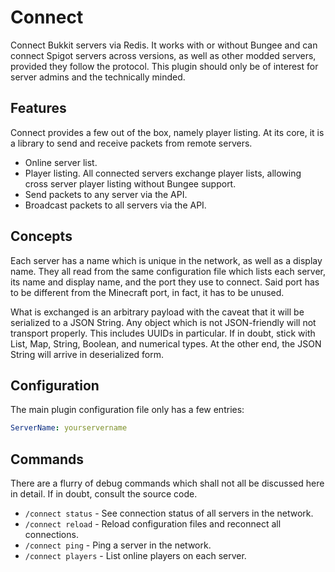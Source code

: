 # Connect
Connect Bukkit servers via Redis. It works with or without Bungee and
can connect Spigot servers across versions, as well as other modded
servers, provided they follow the protocol. This plugin should only be
of interest for server admins and the technically minded.

## Features
Connect provides a few out of the box, namely player listing. At its
core, it is a library to send and receive packets from remote servers.
- Online server list.
- Player listing. All connected servers exchange player lists,
  allowing cross server player listing without Bungee support.
- Send packets to any server via the API.
- Broadcast packets to all servers via the API.

## Concepts

Each server has a name which is unique in the network, as well as a
display name. They all read from the same configuration file which
lists each server, its name and display name, and the port they use to
connect. Said port has to be different from the Minecraft port, in
fact, it has to be unused.

What is exchanged is an arbitrary payload with the caveat that it will
be serialized to a JSON String. Any object which is not JSON-friendly
will not transport properly. This includes UUIDs in particular. If in
doubt, stick with List, Map, String, Boolean, and numerical types. At
the other end, the JSON String will arrive in deserialized form.

## Configuration

The main plugin configuration file only has a few entries:
```yaml
ServerName: yourservername
```

## Commands

There are a flurry of debug commands which shall not all be discussed here in detail. If in doubt, consult the source code.

- `/connect status` - See connection status of all servers in the network.
- `/connect reload` - Reload configuration files and reconnect all connections.
- `/connect ping` - Ping a server in the network.
- `/connect players` - List online players on each server.
